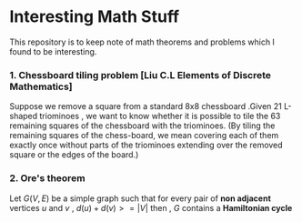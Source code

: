 # Interesting Math Stuff
This repository is to keep note of math theorems and problems which I found to be interesting.

### 1. Chessboard tiling problem [Liu C.L Elements of Discrete Mathematics]

Suppose we remove a square from a standard 8x8 chessboard .Given $21$ L-shaped triominoes , we want to know whether it is possible to tile the $63$ remaining squares of the chessboard with the triominoes. (By tiling the remaining squares of the chess-board, we mean covering each of them exactly once without parts of the triominoes extending over the removed square or the edges of the board.)

### 2. Ore's theorem 
Let $G(V, E)$ be a simple graph such that for every pair of **non adjacent** vertices $u$ and $v$ , $d(u) + d(v) >= |V|$ then , $G$ contains a **Hamiltonian cycle**
